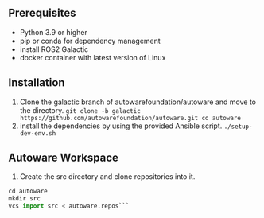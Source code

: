 ## Prerequisites
- Python 3.9 or higher
- pip or conda for dependency management
- install ROS2 Galactic
- docker container with latest version of Linux

## Installation
1. Clone the galactic branch of autowarefoundation/autoware and move to the directory.
   `git clone -b galactic https://github.com/autowarefoundation/autoware.git
cd autoware`
2.  install the dependencies by using the provided Ansible script.
   `./setup-dev-env.sh`

## Autoware Workspace
1. Create the src directory and clone repositories into it.
```python
cd autoware
mkdir src
vcs import src < autoware.repos``` 

